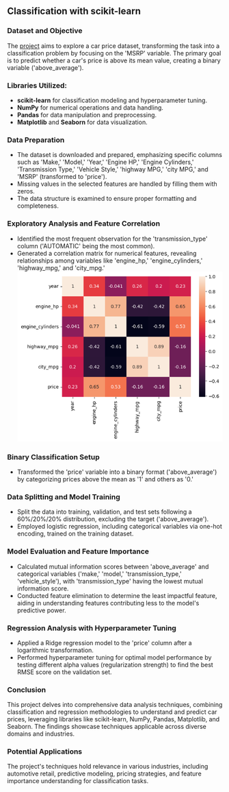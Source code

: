 ## Classification with scikit-learn

### Dataset and Objective
The [project](https://github.com/JasonDahl/mlzoomcamp-homework/blob/main/homework-3/03-ml-classification-homework.ipynb "View project notebook") aims to explore a car price dataset, transforming the task into a classification problem by focusing on the 'MSRP' variable. The primary goal is to predict whether a car's price is above its mean value, creating a binary variable ('above_average').

### Libraries Utilized:
- **scikit-learn** for classification modeling and hyperparameter tuning.
- **NumPy** for numerical operations and data handling.
- **Pandas** for data manipulation and preprocessing.
- **Matplotlib** and **Seaborn** for data visualization.

### Data Preparation
- The dataset is downloaded and prepared, emphasizing specific columns such as 'Make,' 'Model,' 'Year,' 'Engine HP,' 'Engine Cylinders,' 'Transmission Type,' 'Vehicle Style,' 'highway MPG,' 'city MPG,' and 'MSRP' (transformed to 'price').
- Missing values in the selected features are handled by filling them with zeros.
- The data structure is examined to ensure proper formatting and completeness.

### Exploratory Analysis and Feature Correlation
- Identified the most frequent observation for the 'transmission_type' column ('AUTOMATIC' being the most common).
- Generated a correlation matrix for numerical features, revealing relationships among variables like 'engine_hp,' 'engine_cylinders,' 'highway_mpg,' and 'city_mpg.'
  ![Heatmap of Feature Correlation Matrix](https://github.com/JasonDahl/mlzoomcamp-homework/blob/main/homework-3/HW3_covar.png)

### Binary Classification Setup
- Transformed the 'price' variable into a binary format ('above_average') by categorizing prices above the mean as '1' and others as '0.'

### Data Splitting and Model Training
- Split the data into training, validation, and test sets following a 60%/20%/20% distribution, excluding the target ('above_average').
- Employed logistic regression, including categorical variables via one-hot encoding, trained on the training dataset.

### Model Evaluation and Feature Importance
- Calculated mutual information scores between 'above_average' and categorical variables ('make,' 'model,' 'transmission_type,' 'vehicle_style'), with 'transmission_type' having the lowest mutual information score.
- Conducted feature elimination to determine the least impactful feature, aiding in understanding features contributing less to the model's predictive power.

### Regression Analysis with Hyperparameter Tuning
- Applied a Ridge regression model to the 'price' column after a logarithmic transformation.
- Performed hyperparameter tuning for optimal model performance by testing different alpha values (regularization strength) to find the best RMSE score on the validation set.

### Conclusion
This project delves into comprehensive data analysis techniques, combining classification and regression methodologies to understand and predict car prices, leveraging libraries like scikit-learn, NumPy, Pandas, Matplotlib, and Seaborn. The findings showcase techniques applicable across diverse domains and industries.

### Potential Applications
The project's techniques hold relevance in various industries, including automotive retail, predictive modeling, pricing strategies, and feature importance understanding for classification tasks.
